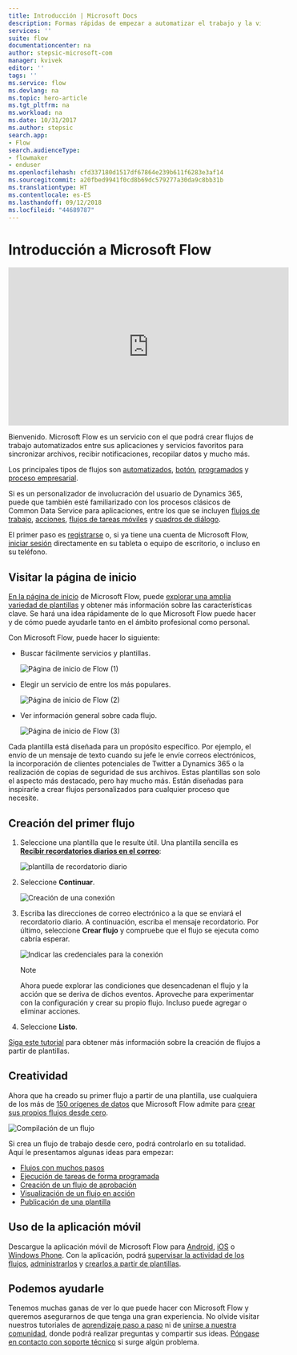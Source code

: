 ```yaml
---
title: Introducción | Microsoft Docs
description: Formas rápidas de empezar a automatizar el trabajo y la vida con Microsoft Flow
services: ''
suite: flow
documentationcenter: na
author: stepsic-microsoft-com
manager: kvivek
editor: ''
tags: ''
ms.service: flow
ms.devlang: na
ms.topic: hero-article
ms.tgt_pltfrm: na
ms.workload: na
ms.date: 10/31/2017
ms.author: stepsic
search.app:
- Flow
search.audienceType:
- flowmaker
- enduser
ms.openlocfilehash: cfd337180d1517df67864e239b611f6283e3af14
ms.sourcegitcommit: a20fbed9941f0cd8b69dc579277a30da9c8bb31b
ms.translationtype: HT
ms.contentlocale: es-ES
ms.lasthandoff: 09/12/2018
ms.locfileid: "44689787"
---
```

# <a name="get-started-with-microsoft-flow"></a>Introducción a Microsoft Flow #

<iframe width="560" height="315" src="https://www.youtube.com/embed/iMteXfAvDSE?list=PL8nfc9haGeb55I9wL9QnWyHp3ctU2_ThF" frameborder="0" allowfullscreen></iframe>

Bienvenido. Microsoft Flow es un servicio con el que podrá crear flujos de trabajo automatizados entre sus aplicaciones y servicios favoritos para sincronizar archivos, recibir notificaciones, recopilar datos y mucho más.

Los principales tipos de flujos son [automatizados](get-started-logic-flow.md), [botón](introduction-to-button-flows.md), [programados](run-scheduled-tasks.md) y [proceso empresarial](business-process-flows-overview.md).

Si es un personalizador de involucración del usuario de Dynamics 365, puede que también esté familiarizado con los procesos clásicos de Common Data Service para aplicaciones, entre los que se incluyen [flujos de trabajo](configure-workflow-steps.md), [acciones](create-actions.md), [flujos de tareas móviles](create-mobile-task-flow.md) y [cuadros de diálogo](use-cds-for-apps-dialogs.md).

El primer paso es [registrarse](sign-up-sign-in.md) o, si ya tiene una cuenta de Microsoft Flow, [iniciar sesión](https://flow.microsoft.com/signin) directamente en su tableta o equipo de escritorio, o incluso en su teléfono.

## <a name="check-out-the-start-page"></a>Visitar la página de inicio ##

[En la página de inicio](https://flow.microsoft.com) de Microsoft Flow, puede [explorar una amplia variedad de plantillas](https://flow.microsoft.com/templates) y obtener más información sobre las características clave. Se hará una idea rápidamente de lo que Microsoft Flow puede hacer y de cómo puede ayudarle tanto en el ámbito profesional como personal.

Con Microsoft Flow, puede hacer lo siguiente:

- Buscar fácilmente servicios y plantillas.

    ![Página de inicio de Flow (1)](./media/getting-started/flowhome1.png)

- Elegir un servicio de entre los más populares.

    ![Página de inicio de Flow (2)](./media/getting-started/flowhome2.png)

- Ver información general sobre cada flujo.

    ![Página de inicio de Flow (3)](./media/getting-started/flowhome3.png)

Cada plantilla está diseñada para un propósito específico. Por ejemplo, el envío de un mensaje de texto cuando su jefe le envíe correos electrónicos, la incorporación de clientes potenciales de Twitter a Dynamics 365 o la realización de copias de seguridad de sus archivos. Estas plantillas son solo el aspecto más destacado, pero hay mucho más. Están diseñadas para inspirarle a crear flujos personalizados para cualquier proceso que necesite.

## <a name="create-your-first-flow"></a>Creación del primer flujo ##

1. Seleccione una plantilla que le resulte útil. Una plantilla sencilla es [**Recibir recordatorios diarios en el correo**](https://flow.microsoft.com/galleries/public/templates/45a3399aa29345308f08b6db0a9c85b9/):

    ![plantilla de recordatorio diario](./media/getting-started/template-details.png)

1. Seleccione **Continuar**.

    ![Creación de una conexión](./media/getting-started/create-connection.png)

1. Escriba las direcciones de correo electrónico a la que se enviará el recordatorio diario. A continuación, escriba el mensaje recordatorio. Por último, seleccione **Crear flujo** y compruebe que el flujo se ejecuta como cabría esperar.

    ![Indicar las credenciales para la conexión](./media/getting-started/configure-email-details.png)

    > [!NOTE]
    > Ahora puede explorar las condiciones que desencadenan el flujo y la acción que se deriva de dichos eventos. Aproveche para experimentar con la configuración y crear su propio flujo. Incluso puede agregar o eliminar acciones.

1. Seleccione **Listo**.

[Siga este tutorial](get-started-logic-template.md) para obtener más información sobre la creación de flujos a partir de plantillas.

## <a name="get-creative"></a>Creatividad ##

Ahora que ha creado su primer flujo a partir de una plantilla, use cualquiera de los más de [150 orígenes de datos](https://flow.microsoft.com/connectors/) que Microsoft Flow admite para [crear sus propios flujos desde cero](get-started-logic-flow.md).

![Compilación de un flujo](./media/getting-started/build-a-flow.png)

Si crea un flujo de trabajo desde cero, podrá controlarlo en su totalidad. Aquí le presentamos algunas ideas para empezar:

- [Flujos con muchos pasos](multi-step-logic-flow.md)
- [Ejecución de tareas de forma programada](run-scheduled-tasks.md)
- [Creación de un flujo de aprobación](wait-for-approvals.md)
- [Visualización de un flujo en acción](see-a-flow-run.md)
- [Publicación de una plantilla](publish-a-template.md)

## <a name="use-the-mobile-app"></a>Uso de la aplicación móvil ##

Descargue la aplicación móvil de Microsoft Flow para [Android](https://aka.ms/flowmobiledocsandroid), [iOS](https://aka.ms/flowmobiledocsios) o [Windows Phone](https://aka.ms/flowmobilewindows). Con la aplicación, podrá [supervisar la actividad de los flujos](mobile-monitor-activity.md), [administrarlos](mobile-manage-flows.md) y [crearlos a partir de plantillas](mobile-create-flow.md).

## <a name="were-here-to-help"></a>Podemos ayudarle ##

Tenemos muchas ganas de ver lo que puede hacer con Microsoft Flow y queremos asegurarnos de que tenga una gran experiencia. No olvide visitar nuestros tutoriales de [aprendizaje paso a paso](https://flow.microsoft.com/guided-learning/) ni de [unirse a nuestra comunidad](http://go.microsoft.com/fwlink/?LinkID=787467), donde podrá realizar preguntas y compartir sus ideas. [Póngase en contacto con soporte técnico](http://go.microsoft.com/fwlink/?LinkID=787479) si surge algún problema.
